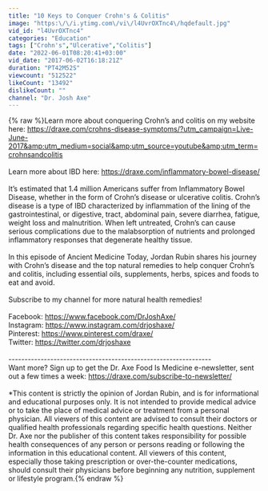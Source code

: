 ```yaml
---
title: "10 Keys to Conquer Crohn's & Colitis"
image: "https:\/\/i.ytimg.com\/vi\/l4UvrOXTnc4\/hqdefault.jpg"
vid_id: "l4UvrOXTnc4"
categories: "Education"
tags: ["Crohn's","Ulcerative","Colitis"]
date: "2022-06-01T08:20:41+03:00"
vid_date: "2017-06-02T16:18:21Z"
duration: "PT42M52S"
viewcount: "512522"
likeCount: "13492"
dislikeCount: ""
channel: "Dr. Josh Axe"
---
```

{% raw %}Learn more about conquering Crohn’s and colitis on my website here: <a rel="nofollow" target="blank" href="https://draxe.com/crohns-disease-symptoms/?utm_campaign=Live-June-2017&amp;utm_medium=social&amp;utm_source=youtube&amp;utm_term=crohnsandcolitis">https://draxe.com/crohns-disease-symptoms/?utm_campaign=Live-June-2017&amp;utm_medium=social&amp;utm_source=youtube&amp;utm_term=crohnsandcolitis</a><br /><br />Learn more about IBD here: <a rel="nofollow" target="blank" href="https://draxe.com/inflammatory-bowel-disease/">https://draxe.com/inflammatory-bowel-disease/</a><br /><br />It’s estimated that 1.4 million Americans suffer from Inflammatory Bowel Disease, whether in the form of Crohn’s disease or ulcerative colitis. Crohn’s disease is a type of IBD characterized by inflammation of the lining of the gastrointestinal, or digestive, tract, abdominal pain, severe diarrhea, fatigue, weight loss and malnutrition. When left untreated, Crohn’s can cause serious complications due to the malabsorption of nutrients and prolonged inflammatory responses that degenerate healthy tissue.<br /><br />In this episode of Ancient Medicine Today, Jordan Rubin shares his journey with Crohn’s disease and the top natural remedies to help conquer Crohn’s and colitis, including essential oils, supplements, herbs, spices and foods to eat and avoid.<br /><br />Subscribe to my channel for more natural health remedies!<br /><br />Facebook: <a rel="nofollow" target="blank" href="https://www.facebook.com/DrJoshAxe/">https://www.facebook.com/DrJoshAxe/</a><br />Instagram: <a rel="nofollow" target="blank" href="https://www.instagram.com/drjoshaxe/">https://www.instagram.com/drjoshaxe/</a><br />Pinterest: <a rel="nofollow" target="blank" href="https://www.pinterest.com/draxe/">https://www.pinterest.com/draxe/</a><br />Twitter: <a rel="nofollow" target="blank" href="https://twitter.com/drjoshaxe">https://twitter.com/drjoshaxe</a><br /><br />---------------------------------------------------------------<br />Want more? Sign up to get the Dr. Axe Food Is Medicine e-newsletter, sent out a few times a week: <a rel="nofollow" target="blank" href="https://draxe.com/subscribe-to-newsletter/">https://draxe.com/subscribe-to-newsletter/</a><br /><br />*This content is strictly the opinion of Jordan Rubin, and is for informational and educational purposes only. It is not intended to provide medical advice or to take the place of medical advice or treatment from a personal physician. All viewers of this content are advised to consult their doctors or qualified health professionals regarding specific health questions. Neither Dr. Axe nor the publisher of this content takes responsibility for possible health consequences of any person or persons reading or following the information in this educational content. All viewers of this content, especially those taking prescription or over-the-counter medications, should consult their physicians before beginning any nutrition, supplement or lifestyle program.{% endraw %}
